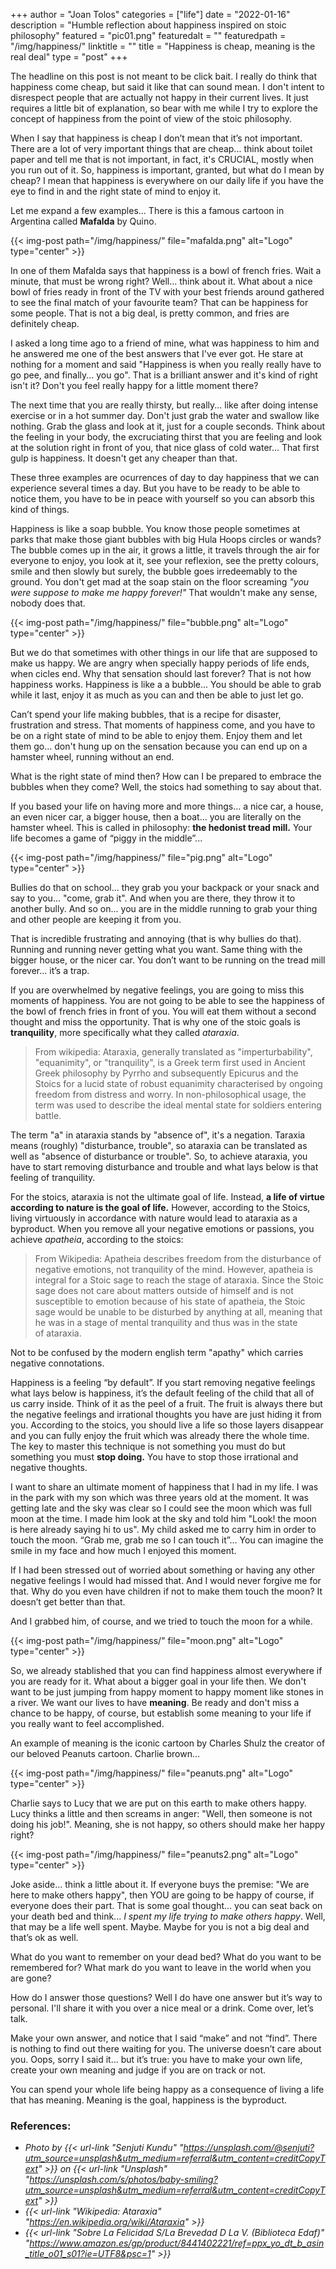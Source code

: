 +++
author = "Joan Tolos"
categories = ["life"]
date = "2022-01-16"
description = "Humble reflection about happiness inspired on stoic philosophy"
featured = "pic01.png"
featuredalt = ""
featuredpath = "/img/happiness/"
linktitle = ""
title = "Happiness is cheap, meaning is the real deal"
type = "post"
+++

The headline on this post is not meant to be click bait. I really do think that happiness come cheap, but said it like that can sound mean. I don't intent to disrespect people that are actually not happy in their current lives. It just requires a little bit of explanation, so bear with me while I try to explore the concept of happiness from the point of view of the stoic philosophy.

When I say that happiness is cheap I don’t mean that it’s not important. There are a lot of very important things that are cheap... think about toilet paper and tell me that is not important, in fact, it's CRUCIAL, mostly when you run out of it.
So, happiness is important, granted, but what do I mean by cheap? I mean that happiness is everywhere on our daily life if you have the eye to find in and the right state of mind to enjoy it.

Let me expand a few examples... There is this a famous cartoon in Argentina called **Mafalda** by Quino.

{{< img-post path="/img/happiness/" file="mafalda.png" alt="Logo" type="center" >}}

In one of them Mafalda says that happiness is a bowl of french fries. Wait a minute, that must be wrong right? Well... think about it. What about a nice bowl of fries ready in front of the TV with your best friends around gathered to see the final match of your favourite team? That can be happiness for some people. That is not a big deal, is pretty common, and fries are definitely cheap.

I asked a long time ago to a friend of mine, what was happiness to him and he answered me one of the best answers that I've ever got. He stare at nothing for a moment and said "Happiness is when you really really have to go pee, and finally... you go". That is a brilliant answer and it's kind of right isn't it? Don't you feel really happy for a little moment there?

The next time that you are really thirsty, but really... like after doing intense exercise or in a hot summer day. Don't just grab the water and swallow like nothing. Grab the glass and look at it, just for a couple seconds. Think about the feeling in your body, the excruciating thirst that you are feeling and look at the solution right in front of you, that nice glass of cold water... That first gulp is happiness. It doesn't get any cheaper than that.

These three examples are ocurrences of day to day happiness that we can experience several times a day. But you have to be ready to be able to notice them, you have to be in peace with yourself so you can absorb this kind of things.

Happiness is like a soap bubble. You know those people sometimes at parks that make those giant bubbles with big Hula Hoops circles or wands? The bubble comes up in the air, it grows a little, it travels through the air for everyone to enjoy, you look at it, see your reflexion, see the pretty colours, smile and then slowly but surely, the bubble goes irredeemably to the ground. You don't get mad at the soap stain on the floor screaming _"you were suppose to make me happy forever!"_ That wouldn't make any sense, nobody does that.

{{< img-post path="/img/happiness/" file="bubble.png" alt="Logo" type="center" >}}

But we do that sometimes with other things in our life that are supposed to make us happy. We are angry when specially happy periods of life ends, when cicles end. Why that sensation should last forever? That is not how happiness works. Happiness is like a a bubble... You should be able to grab while it last, enjoy it as much as you can and then be able to just let go.

Can’t spend your life making bubbles, that is a recipe for disaster, frustration and stress. That moments of happiness come, and you have to be on a right state of mind to be able to enjoy them. Enjoy them and let them go... don't hung up on the sensation because you can end up on a hamster wheel, running without an end.

What is the right state of mind then? How can I be prepared to embrace the bubbles when they come? Well, the stoics had something to say about that.

If you based your life on having more and more things... a nice car, a house, an even nicer car, a bigger house, then a boat… you are literally on the hamster wheel. This is called in philosophy: **the hedonist tread mill.** Your life becomes a game of “piggy in the middle”...

{{< img-post path="/img/happiness/" file="pig.png" alt="Logo" type="center" >}}

Bullies do that on school... they grab you your backpack or your snack and say to you... "come, grab it". And when you are there, they throw it to another bully. And so on... you are in the middle running to grab your thing and other people are keeping it from you.

That is incredible frustrating and annoying (that is why bullies do that). Running and running never getting what you want. Same thing with the bigger house, or the nicer car. You don’t want to be running on the tread mill forever... it’s a trap.

If you are overwhelmed by negative feelings, you are going to miss this moments of happiness. You are not going to be able to see the happiness of the bowl of french fries in front of you. You will eat them without a second thought and miss the opportunity. That is why one of the stoic goals is **tranquility**, more specifically what they called _ataraxia_.

> From wikipedia: Ataraxia, generally translated as "imperturbability", "equanimity", or "tranquility", is a Greek term first used in Ancient Greek philosophy by Pyrrho and subsequently Epicurus and the Stoics for a lucid state of robust equanimity characterised by ongoing freedom from distress and worry. In non-philosophical usage, the term was used to describe the ideal mental state for soldiers entering battle.

The term "a" in ataraxia stands by "absence of", it's a negation. Taraxia means (roughly) "disturbance, trouble", so ataraxia can be translated as well as "absence of disturbance or trouble". So, to achieve ataraxia, you have to start removing disturbance and trouble and what lays below is that feeling of tranquility.

For the stoics, ataraxia is not the ultimate goal of life. Instead, **a life of virtue according to nature is the goal of life.** However, according to the Stoics, living virtuously in accordance with nature would lead to ataraxia as a byproduct. When you remove all your negative emotions or passions, you achieve _apatheia_, according to the stoics:

> From Wikipedia: Apatheia describes freedom from the disturbance of negative emotions, not tranquility of the mind. However, apatheia is integral for a Stoic sage to reach the stage of ataraxia. Since the Stoic sage does not care about matters outside of himself and is not susceptible to emotion because of his state of apatheia, the Stoic sage would be unable to be disturbed by anything at all, meaning that he was in a stage of mental tranquility and thus was in the state of ataraxia.

Not to be confused by the modern english term "apathy" which carries negative connotations.

Happiness is a feeling “by default”. If you start removing negative feelings what lays below is happiness, it’s the default feeling of the child that all of us carry inside. Think of it as the peel of a fruit. The fruit is always there but the negative feelings and irrational thoughts you have are just hiding it from you. According to the stoics, you should live a life so those layers disappear and you can fully enjoy the fruit which was already there the whole time. The key to master this technique is not something you must do but something you must **stop doing.** You have to stop those irrational and negative thoughts.

I want to share an ultimate moment of happiness that I had in my life. I was in the park with my son which was three years old at the moment. It was getting late and the sky was clear so I could see the moon which was full moon at the time. I made him look at the sky and told him "Look! the moon is here already saying hi to us". My child asked me to carry him in order to touch the moon. “Grab me, grab me so I can touch it”... You can imagine the smile in my face and how much I enjoyed this moment.

If I had been stressed out of worried about something or having any other negative feelings I would had missed that. And I would never forgive me for that. Why do you even have children if not to make them touch the moon? It doesn’t get better than that.

And I grabbed him, of course, and we tried to touch the moon for a while.

{{< img-post path="/img/happiness/" file="moon.png" alt="Logo" type="center" >}}

So, we already stablished that you can find happiness almost everywhere if you are ready for it. What about a bigger goal in your life then. We don't want to be just jumping from happy moment to happy moment like stones in a river. We want our lives to have **meaning**. Be ready and don't miss a chance to be happy, of course, but establish some meaning to your life if you really want to feel accomplished.

An example of meaning is the iconic cartoon by Charles Shulz the creator of our beloved Peanuts cartoon. Charlie brown...

{{< img-post path="/img/happiness/" file="peanuts.png" alt="Logo" type="center" >}}

Charlie says to Lucy that we are put on this earth to make others happy. Lucy thinks a little and then screams in anger: "Well, then someone is not doing his job!". Meaning, she is not happy, so others should make her happy right?

{{< img-post path="/img/happiness/" file="peanuts2.png" alt="Logo" type="center" >}}

Joke aside... think a little about it. If everyone buys the premise: "We are here to make others happy", then YOU are going to be happy of course, if everyone does their part. That is some goal thought... you can seat back on your death bed and think... _I spent my life trying to make others happy_. Well, that may be a life well spent. Maybe. Maybe for you is not a big deal and that’s ok as well.

What do you want to remember on your dead bed? What do you want to be remembered for? What mark do you want to leave in the world when you are gone?

How do I answer those questions? Well I do have one answer but it’s way to personal. I'll share it with you over a nice meal or a drink. Come over, let’s talk.

Make your own answer, and notice that I said “make” and not “find”. There is nothing to find out there waiting for you. The universe doesn’t care about you. Oops, sorry I said it... but it’s true: you have to make your own life, create your own meaning and judge if you are on track or not.

You can spend your whole life being happy as a consequence of living a life that has meaning. Meaning is the goal, happiness is the byproduct.

### References:

* _Photo by {{< url-link "Senjuti Kundu" "https://unsplash.com/@senjuti?utm_source=unsplash&utm_medium=referral&utm_content=creditCopyText" >}} on {{< url-link "Unsplash" "https://unsplash.com/s/photos/baby-smiling?utm_source=unsplash&utm_medium=referral&utm_content=creditCopyText" >}}_
* _{{< url-link "Wikipedia: Ataraxia" "https://en.wikipedia.org/wiki/Ataraxia" >}}_
* _{{< url-link "Sobre La Felicidad S/La Brevedad D La V. (Biblioteca Edaf)" "https://www.amazon.es/gp/product/8441402221/ref=ppx_yo_dt_b_asin_title_o01_s01?ie=UTF8&psc=1" >}}_
